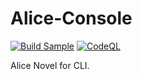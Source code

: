 # Alice-Console
[![Build Sample](https://github.com/AliceNovel/Alice-Console/actions/workflows/build-sample.yml/badge.svg)](https://github.com/AliceNovel/Alice-Console/actions/workflows/build-sample.yml)
[![CodeQL](https://github.com/AliceNovel/Alice-Console/actions/workflows/codeql.yml/badge.svg)](https://github.com/AliceNovel/Alice-Console/actions/workflows/codeql.yml)

Alice Novel for CLI.

